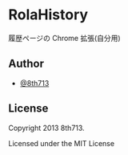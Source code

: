 # RolaHistory
履歴ページの Chrome 拡張(自分用)

## Author
* [@8th713](https://github.com/8th713)

## License
Copyright 2013 8th713.

Licensed under the MIT License
